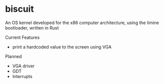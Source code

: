 # biscuit

An OS kernel developed for the x86 computer architecture, using the limine bootloader, written in Rust

Current Features
* print a hardcoded value to the screen using VGA

Planned
* VGA driver
* GDT
* Interrupts